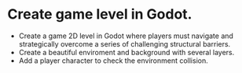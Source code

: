 # Create game level in Godot.

- Create a game 2D level in Godot where players must navigate and strategically overcome a series of challenging structural barriers. 
- Create a beautiful enviroment and background with several layers.
- Add a player character to check the environment collision.

